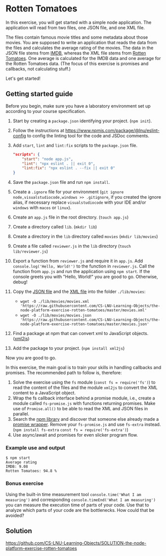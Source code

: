 # Rotten Tomatoes

In this exercise, you will get started with a simple node application. The application will read from two files, one JSON file, and one XML file.

The files contain famous movie titles and some metadata about those movies. You are supposed to write an application that reads the data from the files and calculates the average rating of the movies. The data in the JSON file stems from [IMDB](http://www.imdb.com/), whereas the XML file stems from [Rotten Tomatoes](http://www.rottentomatoes.com/). One average is calculated for the IMDB data and one average for the Rotten Tomatoes data. (The focus of this exercise is promises and callbacks, not calculating stuff.)

Let's get started!

## Getting started guide

Before you begin, make sure you have a laboratory environment set up according to your course specification.

1. Start by creating a `package.json` identifying your project. (`npm init`).
1. Follow the instructions at <https://www.npmjs.com/package/@lnu/eslint-config> to config the linting tool for the code and JSDoc comments.

1. Add `start`, `lint` and `lint:fix` scripts to the `package.json` file.

    ```json
    "scripts": {
        "start": "node app.js",
        "lint": "npx eslint . || exit 0",
        "lint:fix": "npx eslint . --fix || exit 0"
    }
    ```

1. Save the `package.json` file and run `npm install`.
1. Create a `.ignore` file for your environment (`git ignore node,visualstudiocode,windows >> .gitignore`, if you created the ignore alias, if necessary replace `visualstudiocode` with your IDE and/or `windows` with `macos` or `linux`).
1. Create an `app.js` file in the root directory. (`touch app.js`)
1. Create a directory called `lib`. (`mkdir lib`)
1. Create a directory in the `lib` directory called `movies` (`mkdir lib/movies`)
1. Create a file called `reviewer.js`  in the `lib` directory (`touch lib/reviewer.js`)
1. Export a function from `reviewer.js` and require it in `app.js`. Add `console.log('Hello, World!')` to the function in `reviewer.js`. Call the function from `app.js` and run the application using `npm start`. If the console greets you with "Hello, World!" you are good to go. Otherwise, debug!
1. Copy the [JSON file](lib/movies/movies.json) and the [XML file](lib/movies/movies.xml) into the folder `./lib/movies`:
    - `wget -O ./lib/movies/movies.xml 'https://raw.githubusercontent.com/CS-LNU-Learning-Objects/the-node-platform-exercise-rotten-tomatoes/master/movies.xml'`
    - `wget -O ./lib/movies/movies.json 'https://raw.githubusercontent.com/CS-LNU-Learning-Objects/the-node-platform-exercise-rotten-tomatoes/master/movies.json'`
1. Find a package at npm that can convert xml to JavaScript objects. ([xml2js](https://www.npmjs.com/package/xml2js))
1. Add the package to your project. (`npm install xml2js`)

Now you are good to go.

In this exercise, the main goal is to train your skills in handling callbacks and promises. The recommended path to follow is, therefore:

1. Solve the exercise using the `fs` module (`const fs = require('fs')`) to read the content of the files and the module `xml2js` to convert the XML content to a JavaScript object.
1. Wrap the fs callback interface behind a promise module, i.e., create a module called `fs-promise.js` with functions returning promises. Make use of `Promise.all()` to be able to read the XML and JSON files in parallel.
1. Search the [npm library](https://www.npmjs.com/search?q=fs+promise) and discover that someone else already made a [promise wrapper](https://www.npmjs.com/package/fs-extra). Remove your `fs-promise.js` and use `fs-extra` instead. (`npm install fs-extra` `const fs = require('fs-extra')`)
1. Use async/await and promises for even slicker program flow.

### Example use and output

```shell
$ npm start
Average rating
IMDB: 9.08
Rotten Tomatoes: 94.8 %
```

### Bonus exercise

Using the built-in time measurement tool `console.time('What I am measuring')` and corresponding `console.timeEnd('What I am measuring')` you can measure the execution time of parts of your code. Use that to analyze which parts of your code are the bottlenecks. How could that be avoided?

## Solution

<https://github.com/CS-LNU-Learning-Objects/SOLUTION-the-node-platform-exercise-rotten-tomatoes>
